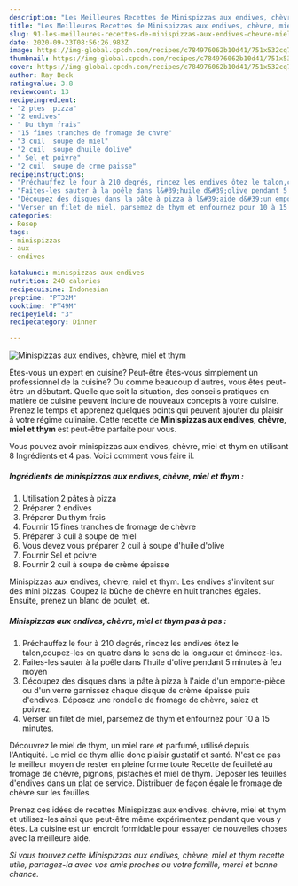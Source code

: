 ```yaml
---
description: "Les Meilleures Recettes de Minispizzas aux endives, chèvre, miel et thym"
title: "Les Meilleures Recettes de Minispizzas aux endives, chèvre, miel et thym"
slug: 91-les-meilleures-recettes-de-minispizzas-aux-endives-chevre-miel-et-thym
date: 2020-09-23T08:56:26.983Z
image: https://img-global.cpcdn.com/recipes/c784976062b10d41/751x532cq70/minispizzas-aux-endives-chevre-miel-et-thym-photo-principale-de-la-recette.jpg
thumbnail: https://img-global.cpcdn.com/recipes/c784976062b10d41/751x532cq70/minispizzas-aux-endives-chevre-miel-et-thym-photo-principale-de-la-recette.jpg
cover: https://img-global.cpcdn.com/recipes/c784976062b10d41/751x532cq70/minispizzas-aux-endives-chevre-miel-et-thym-photo-principale-de-la-recette.jpg
author: Ray Beck
ratingvalue: 3.8
reviewcount: 13
recipeingredient:
- "2 ptes  pizza"
- "2 endives"
- " Du thym frais"
- "15 fines tranches de fromage de chvre"
- "3 cuil  soupe de miel"
- "2 cuil  soupe dhuile dolive"
- " Sel et poivre"
- "2 cuil  soupe de crme paisse"
recipeinstructions:
- "Préchauffez le four à 210 degrés, rincez les endives ôtez le talon,coupez-les en quatre dans le sens de la longueur et émincez-les."
- "Faites-les sauter à la poêle dans l&#39;huile d&#39;olive pendant 5 minutes à feu moyen"
- "Découpez des disques dans la pâte à pizza à l&#39;aide d&#39;un emporte-pièce ou d&#39;un verre garnissez chaque disque de crème épaisse puis d&#39;endives. Déposez une rondelle de fromage de chèvre, salez et poivrez."
- "Verser un filet de miel, parsemez de thym et enfournez pour 10 à 15 minutes."
categories:
- Resep
tags:
- minispizzas
- aux
- endives

katakunci: minispizzas aux endives 
nutrition: 240 calories
recipecuisine: Indonesian
preptime: "PT32M"
cooktime: "PT49M"
recipeyield: "3"
recipecategory: Dinner

---
```



![Minispizzas aux endives, chèvre, miel et thym](https://img-global.cpcdn.com/recipes/c784976062b10d41/751x532cq70/minispizzas-aux-endives-chevre-miel-et-thym-photo-principale-de-la-recette.jpg)

Êtes-vous un expert en cuisine? Peut-être êtes-vous simplement un professionnel de la cuisine? Ou comme beaucoup d'autres, vous êtes peut-être un débutant. Quelle que soit la situation, des conseils pratiques en matière de cuisine peuvent inclure de nouveaux concepts à votre cuisine. Prenez le temps et apprenez quelques points qui peuvent ajouter du plaisir à votre régime culinaire. Cette recette de <strong> Minispizzas aux endives, chèvre, miel et thym </strong> est peut-être parfaite pour vous.

<!--inarticleads1-->

Vous pouvez avoir minispizzas aux endives, chèvre, miel et thym en utilisant 8 Ingrédients et 4 pas. Voici comment vous faire il.

##### Ingrédients de minispizzas aux endives, chèvre, miel et thym :

1. Utilisation 2 pâtes à pizza
1. Préparer 2 endives
1. Préparer  Du thym frais
1. Fournir 15 fines tranches de fromage de chèvre
1. Préparer 3 cuil à soupe de miel
1. Vous devez vous préparer 2 cuil à soupe d&#39;huile d&#39;olive
1. Fournir  Sel et poivre
1. Fournir 2 cuil à soupe de crème épaisse


Minispizzas aux endives, chèvre, miel et thym. Les endives s&#39;invitent sur des mini pizzas. Coupez la bûche de chèvre en huit tranches égales. Ensuite, prenez un blanc de poulet, et. 

<!--inarticleads2-->

##### Minispizzas aux endives, chèvre, miel et thym pas à pas :

1. Préchauffez le four à 210 degrés, rincez les endives ôtez le talon,coupez-les en quatre dans le sens de la longueur et émincez-les.
1. Faites-les sauter à la poêle dans l&#39;huile d&#39;olive pendant 5 minutes à feu moyen
1. Découpez des disques dans la pâte à pizza à l&#39;aide d&#39;un emporte-pièce ou d&#39;un verre garnissez chaque disque de crème épaisse puis d&#39;endives. Déposez une rondelle de fromage de chèvre, salez et poivrez.
1. Verser un filet de miel, parsemez de thym et enfournez pour 10 à 15 minutes.


Découvrez le miel de thym, un miel rare et parfumé, utilisé depuis l&#39;Antiquité. Le miel de thym allie donc plaisir gustatif et santé. N&#39;est ce pas le meilleur moyen de rester en pleine forme toute Recette de feuilleté au fromage de chèvre, pignons, pistaches et miel de thym. Déposer les feuilles d&#39;endives dans un plat de service. Distribuer de façon égale le fromage de chèvre sur les feuilles. 

<!--inarticleads1-->

<p>
Prenez ces idées de recettes Minispizzas aux endives, chèvre, miel et thym et utilisez-les ainsi que peut-être même expérimentez pendant que vous y êtes. La cuisine est un endroit formidable pour essayer de nouvelles choses avec la meilleure aide.
</p>

<p>
<i>Si vous trouvez cette Minispizzas aux endives, chèvre, miel et thym recette utile, partagez-la avec vos amis proches ou votre famille, merci et bonne chance.</i>
</p>
